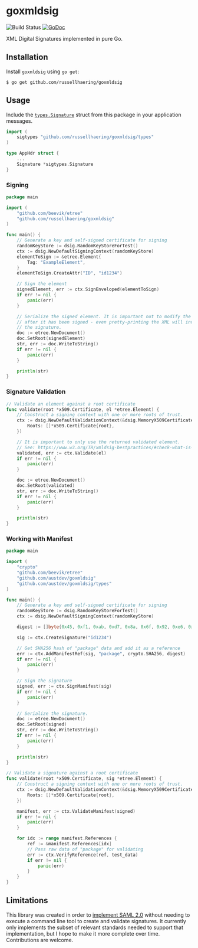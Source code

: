 # goxmldsig

![Build Status](https://github.com/russellhaering/goxmldsig/actions/workflows/test.yml/badge.svg?branch=main)
[![GoDoc](https://godoc.org/github.com/russellhaering/goxmldsig?status.svg)](https://godoc.org/github.com/russellhaering/goxmldsig)

XML Digital Signatures implemented in pure Go.

## Installation

Install `goxmldsig` using `go get`:

```
$ go get github.com/russellhaering/goxmldsig
```

## Usage

Include the [`types.Signature`](https://pkg.go.dev/github.com/russellhaering/goxmldsig/types#Signature) struct from this package in your application messages.

```go
import (
    sigtypes "github.com/russellhaering/goxmldsig/types"
)

type AppHdr struct {
    ...
    Signature *sigtypes.Signature
}
```

### Signing

```go
package main

import (
    "github.com/beevik/etree"
    "github.com/russellhaering/goxmldsig"
)

func main() {
    // Generate a key and self-signed certificate for signing
    randomKeyStore := dsig.RandomKeyStoreForTest()
    ctx := dsig.NewDefaultSigningContext(randomKeyStore)
    elementToSign := &etree.Element{
        Tag: "ExampleElement",
    }
    elementToSign.CreateAttr("ID", "id1234")

    // Sign the element
    signedElement, err := ctx.SignEnveloped(elementToSign)
    if err != nil {
        panic(err)
    }

    // Serialize the signed element. It is important not to modify the element
    // after it has been signed - even pretty-printing the XML will invalidate
    // the signature.
    doc := etree.NewDocument()
    doc.SetRoot(signedElement)
    str, err := doc.WriteToString()
    if err != nil {
        panic(err)
    }

    println(str)
}
```

### Signature Validation

```go
// Validate an element against a root certificate
func validate(root *x509.Certificate, el *etree.Element) {
    // Construct a signing context with one or more roots of trust.
    ctx := dsig.NewDefaultValidationContext(&dsig.MemoryX509CertificateStore{
        Roots: []*x509.Certificate{root},
    })

    // It is important to only use the returned validated element.
    // See: https://www.w3.org/TR/xmldsig-bestpractices/#check-what-is-signed
    validated, err := ctx.Validate(el)
    if err != nil {
        panic(err)
    }

    doc := etree.NewDocument()
    doc.SetRoot(validated)
    str, err := doc.WriteToString()
    if err != nil {
        panic(err)
    }

    println(str)
}
```

### Working with Manifest

```go
package main

import (
    "crypto"
    "github.com/beevik/etree"
    "github.com/austdev/goxmldsig"
    "github.com/austdev/goxmldsig/types"
)

func main() {
    // Generate a key and self-signed certificate for signing
    randomKeyStore := dsig.RandomKeyStoreForTest()
    ctx := dsig.NewDefaultSigningContext(randomKeyStore)

    digest := []byte{0x45, 0xf1, 0xab, 0xd7, 0x8a, 0x6f, 0x92, 0xe6, 0xa4, 0xb6, 0x8e, 0xba, 0x8f, 0xe7, 0x91, 0x96, 0xe0, 0xb2, 0x16, 0xd6, 0x0b, 0x82, 0x1b, 0x00, 0x45, 0xfa, 0xb8, 0xad, 0xd4, 0xfa, 0xff, 0xf9}

    sig := ctx.CreateSignature("id1234")

    // Get SHA256 hash of "package" data and add it as a reference
    err := ctx.AddManifestRef(sig, "package", crypto.SHA256, digest)
    if err != nil {
        panic(err)
    }

    // Sign the signature
    signed, err := ctx.SignManifest(sig)
    if err != nil {
        panic(err)
    }

    // Serialize the signature.
    doc := etree.NewDocument()
    doc.SetRoot(signed)
    str, err := doc.WriteToString()
    if err != nil {
        panic(err)
    }

    println(str)
}

// Validate a signature against a root certificate
func validate(root *x509.Certificate, sig *etree.Element) {
    // Construct a signing context with one or more roots of trust.
    ctx := dsig.NewDefaultValidationContext(&dsig.MemoryX509CertificateStore{
        Roots: []*x509.Certificate{root},
    })

    manifest, err := ctx.ValidateManifest(signed)
    if err != nil {
        panic(err)
    }

    for idx := range manifest.References {
        ref := &manifest.References[idx]
        // Pass raw data of "package" for validating
        err := ctx.VerifyReference(ref, test_data)
        if err != nil {
            panic(err)
        }
    }
}
```

## Limitations

This library was created in order to [implement SAML 2.0](https://github.com/russellhaering/gosaml2)
without needing to execute a command line tool to create and validate signatures. It currently
only implements the subset of relevant standards needed to support that implementation, but
I hope to make it more complete over time. Contributions are welcome.
